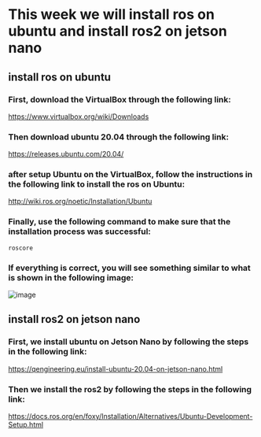 # This week we will install ros on ubuntu and install ros2 on jetson nano

## install ros on ubuntu

### First, download the VirtualBox through the following link:

https://www.virtualbox.org/wiki/Downloads

### Then download ubuntu 20.04 through the following link:

https://releases.ubuntu.com/20.04/

### after setup Ubuntu on the VirtualBox, follow the instructions in the following link to install the ros on Ubuntu:

http://wiki.ros.org/noetic/Installation/Ubuntu

### Finally, use the following command to make sure that the installation process was successful:
```
roscore
```
### If everything is correct, you will see something similar to what is shown in the following image:
![image](https://user-images.githubusercontent.com/78390351/179449172-5bafd077-8142-4edc-a900-41660db97871.png)


## install ros2 on jetson nano

### First, we install ubuntu on Jetson Nano by following the steps in the following link:

https://qengineering.eu/install-ubuntu-20.04-on-jetson-nano.html

### Then we install the ros2 by following the steps in the following link:

https://docs.ros.org/en/foxy/Installation/Alternatives/Ubuntu-Development-Setup.html
